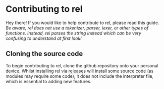 # Contributing to rel

Hey there! If you would like to help contribute to rel, please read this guide.
*Be aware, rel does not use a tokenizer, parser, lexer, or other types of functions. Instead, rel parses the string instead which can be very confusing to understand at first look!*

## Cloning the source code

To begin contributing to rel, clone the github repository onto your personal device. Whilst installing rel via [releases](https://github.com/a-riceeater/rel/releases) will install some source code (as modules may require some code), it does not include the interpreter file, which is essential to adding new features.